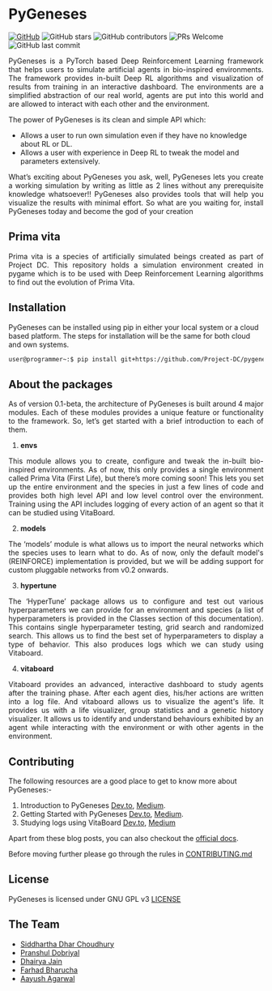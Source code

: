 
# PyGeneses

[![GitHub](https://img.shields.io/github/license/Project-DC/pygeneses)](https://github.com/Project-DC/pygeneses/blob/master/LICENSE)  ![GitHub stars](https://img.shields.io/github/stars/Project-DC/pygeneses?style=plastic)  ![GitHub contributors](https://img.shields.io/github/contributors/Project-DC/pygeneses)  ![PRs Welcome](https://img.shields.io/badge/PRs-welcome-brightgreen.svg)  ![GitHub last commit](https://img.shields.io/github/last-commit/Project-DC/pygeneses)

<p align="justify">PyGeneses is a PyTorch based Deep Reinforcement Learning framework that helps users to simulate artificial agents in bio-inspired environments. The framework provides in-built Deep RL algorithms and visualization of results from training in an interactive dashboard. The environments are a simplified abstraction of our real world, agents are put into this world and are allowed to interact with each other and the environment.</p>

The power of PyGeneses is its clean and simple API which:
- Allows a user to run own simulation even if they have no knowledge about RL or DL.
- Allows a user with experience in Deep RL to tweak the model and parameters extensively.
<p align="justify">What’s exciting about PyGeneses you ask, well, PyGeneses lets you create a working simulation by writing as little as 2 lines without any prerequisite knowledge whatsoever!! PyGeneses also provides tools that will help you visualize the results with minimal effort. So what are you waiting for, install PyGeneses today and become the god of your creation</p>

## Prima vita

<p align="justify">Prima vita is a species of artificially simulated beings created as part of Project DC. This repository holds a simulation environment created in pygame which is to be used with Deep Reinforcement Learning algorithms to find out the evolution of Prima Vita.</p>

## Installation

PyGeneses can be installed using pip in either your local system or a cloud based platform. The steps for installation will be the same for both cloud and own systems.

```bash
user@programmer~:$ pip install git+https://github.com/Project-DC/pygeneses
```

## About the packages   
<p align="justify">As of version 0.1-beta, the architecture of PyGeneses is built around 4 major modules. Each of these modules provides a unique feature or functionality to the framework. So, let’s get started with a brief introduction to each of them.</p>      

1. **envs**    
<p align="justify">This module allows you to create, configure and tweak the in-built bio-inspired environments. As of now, this only provides a single environment called Prima Vita (First Life), but there’s more coming soon! This lets you set up the entire environment and the species in just a few lines of code and provides both high level API and low level control over the environment. Training using the API includes logging of every action of an agent so that it can be studied using VitaBoard.</p>   

2. **models**   
<p align="justify">The ‘models’ module is what allows us to import the neural networks which the species uses to learn what to do. As of now, only the default model's (REINFORCE) implementation is provided, but we will be adding support for custom pluggable networks from v0.2 onwards.</p>

3. **hypertune**    
<p align="justify">The ‘HyperTune’ package allows us to configure and test out various hyperparameters we can provide for an environment and species (a list of hyperparameters is provided in the Classes section of this documentation). This contains single hyperparameter testing, grid search and randomized search. This allows us to find the best set of hyperparameters to display a type of behavior. This also produces logs which we can study using Vitaboard.</p>

4. **vitaboard**   
<p align="justify">Vitaboard provides an advanced, interactive dashboard to study agents after the training phase. After each agent dies, his/her actions are written into a log file. And vitaboard allows us to visualize the agent's life. It provides us with a life visualizer, group statistics and a genetic history visualizer. It allows us to identify and understand behaviours exhibited by an agent while interacting with the environment or with other agents in the environment.</p>

## Contributing

The following resources are a good place to get to know more about PyGeneses:-

1.  Introduction to PyGeneses  [Dev.to](https://dev.to/projectdc/introduction-to-pygeneses-26oc),  [Medium](https://medium.com/oss-build/introduction-to-pygeneses-1ed08a1a076c).
2.  Getting Started with PyGeneses [Dev.to](https://dev.to/projectdc/getting-started-with-pygeneses-1co2),  [Medium](https://medium.com/oss-build/getting-started-with-pygeneses-839ff6b3023f).
3. Studying logs using VitaBoard [Dev.to](https://dev.to/projectdc/guidelines-about-vitaboard-2m36), [Medium](https://medium.com/oss-build/studying-logs-using-vitaboard-41e13e3197d7)

Apart from these blog posts, you can also checkout the  [official docs](https://project-dc.github.io/docs).

Before moving further please go through the rules in  [CONTRIBUTING.md](./CONTRIBUTING.md)

## License

PyGeneses is licensed under GNU GPL v3 [LICENSE](./LICENSE)

## The Team

- [Siddhartha Dhar Choudhury](https://github.com/frankhart2018)
- [Pranshul Dobriyal](https://github.com/PranshulDobriyal)
- [Dhairya Jain](https://github.com/dhairyaj)
- [Farhad Bharucha](https://github.com/Farhad1234)
- [Aayush Agarwal](https://github.com/Aayush-99)
